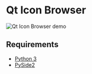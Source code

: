 # Qt Icon Browser

![Qt Icon Browser demo](https://user-images.githubusercontent.com/90312092/134431200-9e270d60-277c-4ece-b13b-8bb36d225683.png)

## Requirements
* [Python 3](https://www.python.org/downloads/)
* [PySide2](https://pypi.org/project/PySide2/)